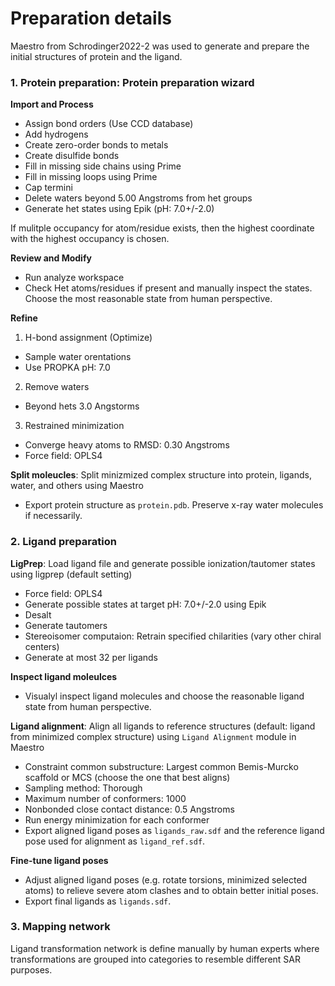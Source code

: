 # Preparation details
Maestro from Schrodinger2022-2 was used to generate and prepare the initial structures of protein and the ligand.


### 1. Protein preparation: Protein preparation wizard
**Import and Process**
- Assign bond orders (Use CCD database)
- Add hydrogens
- Create zero-order bonds to metals
- Create disulfide bonds
- Fill in missing side chains using Prime
- Fill in missing loops using Prime
- Cap termini
- Delete waters beyond 5.00 Angstroms from het groups
- Generate het states using Epik (pH: 7.0+/-2.0)

If mulitple occupancy for atom/residue exists, then the highest coordinate with the highest occupancy is chosen.

**Review and Modify**
- Run analyze workspace
- Check Het atoms/residues if present and manually inspect the states. Choose the most reasonable state from human perspective.

**Refine**
1. H-bond assignment (Optimize)
- Sample water orentations
- Use PROPKA pH: 7.0

2. Remove waters
- Beyond hets 3.0 Angstorms

3. Restrained minimization
- Converge heavy atoms to RMSD: 0.30 Angstroms
- Force field: OPLS4

**Split moleucles**: Split minizmized complex structure into protein, ligands, water, and others using Maestro
- Export protein structure as `protein.pdb`. Preserve x-ray water molecules if necessarily.

### 2. Ligand preparation
**LigPrep**: Load ligand file and generate possible ionization/tautomer states using ligprep (default setting)
- Force field: OPLS4
- Generate possible states at target pH: 7.0+/-2.0 using Epik
- Desalt
- Generate tautomers
- Stereoisomer computaion: Retrain specified chilarities (vary other chiral centers)
- Generate at most 32 per ligands

**Inspect ligand moleulces**
- Visualyl inspect ligand molecules and choose the reasonable ligand state from human perspective.


**Ligand alignment**: Align all ligands to reference structures (default: ligand from minimized complex structure) using `Ligand Alignment` module in Maestro
- Constraint common substructure: Largest common Bemis-Murcko scaffold or MCS (choose the one that best aligns)
- Sampling method: Thorough
- Maximum number of conformers: 1000
- Nonbonded close contact distance: 0.5 Angstroms
- Run energy minimization for each conformer
- Export aligned ligand poses as `ligands_raw.sdf` and the reference ligand pose used for alignment as `ligand_ref.sdf`.


**Fine-tune ligand poses**
- Adjust aligned ligand poses (e.g. rotate torsions, minimized selected atoms) to relieve severe atom clashes and to obtain better initial poses.
- Export final ligands as `ligands.sdf`. 


### 3. Mapping network
Ligand transformation network is define manually by human experts where transformations are grouped into categories to resemble different SAR purposes.



